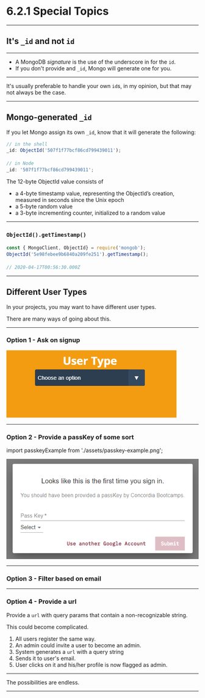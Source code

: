 # 6.2.1 Special Topics

---

## It's `_id` and not `id`

---

- A MongoDB _signature_ is the use of the underscore in for the `id`.
- If you don't provide and `_id`, Mongo will generate one for you.

---

It's usually preferable to handle your own `id`s, in my opinion, but that may not always be the case.

---

## Mongo-generated `_id`

If you let Mongo assign its own `_id`, know that it will generate the following:

```js
// in the shell
_id: ObjectId('507f1f77bcf86cd799439011');

// in Node
_id: '507f1f77bcf86cd799439011';
```

The 12-byte ObjectId value consists of

- a 4-byte timestamp value, representing the ObjectId’s creation, measured in seconds since the Unix epoch
- a 5-byte random value
- a 3-byte incrementing counter, initialized to a random value

---

### `ObjectId().getTimestamp()`

```js
const { MongoClient, ObjectId} = require('mongob');
ObjectId('5e98febee9b6840a209fe251').getTimestamp();

// 2020-04-17T00:56:30.000Z
```

---

## Different User Types

In your projects, you may want to have different user types.

There are many ways of going about this.

---

### Option 1 - Ask on signup

<img src='./assets/user-type-select.gif' />

---

### Option 2 - Provide a passKey of some sort

import passkeyExample from './assets/passkey-example.png';

<img src='./assets/passkey-example.png' />

---

### Option 3 - Filter based on email

---

### Option 4 - Provide a url

Provide a `url` with query params that contain a non-recognizable string.

This could become complicated.

1. All users register the same way.
2. An admin could invite a user to become an admin.
3. System generates a `url` with a query string
4. Sends it to user's email.
5. User clicks on it and his/her profile is now flagged as admin.

---

The possibilities are endless.

---
